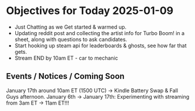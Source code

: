 # Objectives for Today 2025-01-09

- Just Chatting as we Get started & warmed up.
- Updating reddit post and collecting the artist info for Turbo Boom! in a sheet, along with questions to ask candidates.
- Start hooking up steam api for leaderboards & ghosts, see how far that gets.
- Stream END by 10am ET - car to mechanic

## Events / Notices / Coming Soon

January 17th around 10am ET (1500 UTC) -> Kindle Battery Swap & Fall Guys afternoon.
January 6th -> January 17th: Experimenting with streaming from 3am ET -> 11am ET!!!


